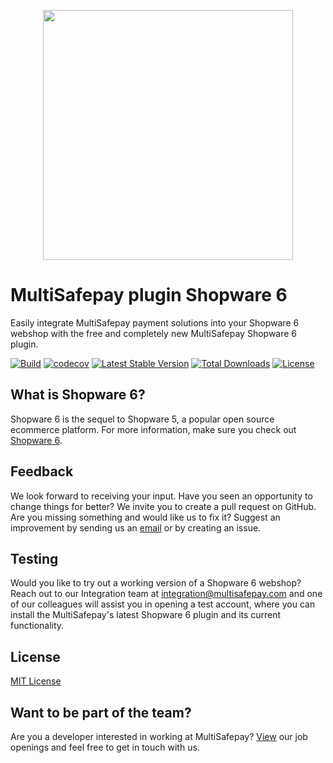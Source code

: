 <p align="center">
  <img src="https://www.multisafepay.com/img/multisafepaylogo.svg" width="400px" position="center">
</p>

# MultiSafepay plugin Shopware 6

Easily integrate MultiSafepay payment solutions into your Shopware 6 webshop with the free and completely new MultiSafepay Shopware 6 plugin.

[![Build](https://github.com/MultiSafepay/shopware6/workflows/Build/badge.svg)](https://github.com/MultiSafepay/shopware6/actions)
[![codecov](https://codecov.io/gh/MultiSafepay/Shopware6/branch/master/graph/badge.svg)](https://codecov.io/gh/MultiSafepay/Shopware6)
[![Latest Stable Version](https://img.shields.io/packagist/v/multisafepay/shopware6.svg)](https://packagist.org/packages/multisafepay/shopware6)
[![Total Downloads](https://img.shields.io/packagist/dt/multisafepay/shopware6.svg)](https://packagist.org/packages/multisafepay/shopware6)
[![License](https://img.shields.io/packagist/l/multisafepay/shopware6.svg)](https://github.com/MultiSafepay/shopware6/blob/master/LICENSE)

## What is Shopware 6?
Shopware 6 is the sequel to Shopware 5, a popular open source ecommerce platform. For more information, make sure you check out [Shopware 6](https://www.shopware.com/en/products/shopware-6/).

## Feedback
We look forward to receiving your input.
Have you seen an opportunity to change things for better? We invite you to create a pull request on GitHub.
Are you missing something and would like us to fix it? Suggest an improvement by sending us an [email](mailto:integration@multisafepay.com) or by creating an issue.

## Testing
Would you like to try out a working version of a Shopware 6 webshop? Reach out to our Integration team at <integration@multisafepay.com> and one of our colleagues will assist you in opening a test account, where you can install the MultiSafepay's latest Shopware 6 plugin and its current functionality.

## License
[MIT License](https://github.com/MultiSafepay/shopware6/blob/develop/LICENSE)

## Want to be part of the team?
Are you a developer interested in working at MultiSafepay? [View](https://www.multisafepay.com/careers/#jobopenings) our job openings and feel free to get in touch with us.
